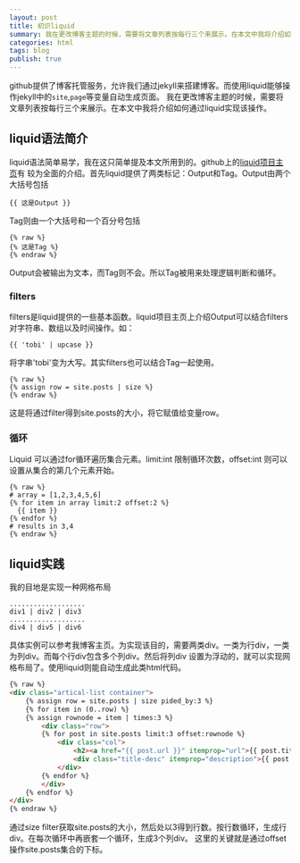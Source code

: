 ```yaml
---
layout: post
title: 初识liquid
summary: 我在更改博客主题的时候，需要将文章列表按每行三个来展示。在本文中我将介绍如何通过liquid实现该操作。
categories: html
tags: blog
publish: true
---
```


github提供了博客托管服务，允许我们通过jekyll来搭建博客。而使用liquid能够操作jekyll中的`site`,`page`等变量自动生成页面。
我在更改博客主题的时候，需要将文章列表按每行三个来展示。在本文中我将介绍如何通过liquid实现该操作。


## liquid语法简介 ##
liquid语法简单易学，我在这只简单提及本文所用到的。github上的[liquid项目主页](https://github.com/Shopify/liquid/wiki/Liquid-for-Designers)有
较为全面的介绍。首先liquid提供了两类标记：Output和Tag。Output由两个大括号包括
```liquid
{{ 这是Output }}
```
Tag则由一个大括号和一个百分号包括
```liquid
{% raw %}
{% 这是Tag %}
{% endraw %}
```
Output会被输出为文本，而Tag则不会。所以Tag被用来处理逻辑判断和循环。

### filters 
filters是liquid提供的一些基本函数。liquid项目主页上介绍Output可以结合filters对字符串、数组以及时间操作。如：
```liquid
{{ 'tobi' | upcase }}
```
将字串'tobi'变为大写。其实filters也可以结合Tag一起使用。
```liquid
{% raw %}
{% assign row = site.posts | size %}
{% endraw %}
```
这是将通过filter得到site.posts的大小，将它赋值给变量row。

### 循环

Liquid 可以通过for循环遍历集合元素。limit:int 限制循环次数，offset:int 则可以设置从集合的第几个元素开始。
```liquid
{% raw %}
# array = [1,2,3,4,5,6]
{% for item in array limit:2 offset:2 %}
  {{ item }}
{% endfor %}
# results in 3,4
{% endraw %}
```
## liquid实践 ##
我的目地是实现一种网格布局
```
...................
div1 | div2 | div3
...................
div4 | div5 | div6
```
具体实例可以参考我博客主页。为实现该目的，需要两类div。一类为行div，一类为列div。而每个行div包含多个列div。然后将列div
设置为浮动的，就可以实现网格布局了。使用liquid则能自动生成此类html代码。
```html
{% raw %}
<div class="artical-list container">  
	{% assign row = site.posts | size pided_by:3 %}
	{% for item in (0..row) %}
	{% assign rownode = item | times:3 %}
		<div class="row">
		{% for post in site.posts limit:3 offset:rownode %}
			<div class="col">
				<h2><a href="{{ post.url }}" itemprop="url">{{ post.title }}</a></h2>
				<div class="title-desc" itemprop="description">{{ post.summary }}</div>
			</div>
		{% endfor %}
		</div>
	{% endfor %}
</div>
{% endraw %}
```
通过size filter获取site.posts的大小，然后处以3得到行数。按行数循环，生成行div。在每次循环中再嵌套一个循环，生成3个列div。
这里的关键就是通过offset操作site.posts集合的下标。
















